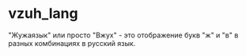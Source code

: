 # vzuh_lang
"Жужаязык" или просто "Вжух" - это отображение букв "ж" и "в" в разных комбинациях в русский язык.
